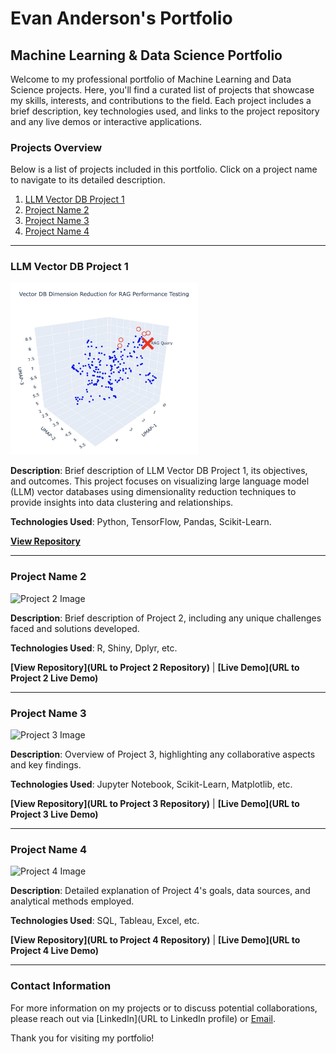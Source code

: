 # Evan Anderson's Portfolio

## Machine Learning & Data Science Portfolio

Welcome to my professional portfolio of Machine Learning and Data Science projects. Here, you'll find a curated list of projects that showcase my skills, interests, and contributions to the field. Each project includes a brief description, key technologies used, and links to the project repository and any live demos or interactive applications.

### Projects Overview

Below is a list of projects included in this portfolio. Click on a project name to navigate to its detailed description.

1. [LLM Vector DB Project 1](#llm-vector-db-project-1)
2. [Project Name 2](#project-name-2)
3. [Project Name 3](#project-name-3)
4. [Project Name 4](#project-name-4)

---

### LLM Vector DB Project 1

<img src="LLM Vector DB Project 1/Header_Photo.jpg" width="300" alt="LLM Vector DB Project 1 Image">

**Description**: Brief description of LLM Vector DB Project 1, its objectives, and outcomes. This project focuses on visualizing large language model (LLM) vector databases using dimensionality reduction techniques to provide insights into data clustering and relationships.

**Technologies Used**: Python, TensorFlow, Pandas, Scikit-Learn.

**[View Repository](LLM%20Vector%20DB%20Project%201/LLM_Vector_DB_Visualized_with_Dimension_Reduction.ipynb)**

---

### Project Name 2

![Project 2 Image](path/to/project2/image.png)

**Description**: Brief description of Project 2, including any unique challenges faced and solutions developed.

**Technologies Used**: R, Shiny, Dplyr, etc.

**[View Repository](URL to Project 2 Repository)** | **[Live Demo](URL to Project 2 Live Demo)**

---

### Project Name 3

![Project 3 Image](path/to/project3/image.png)

**Description**: Overview of Project 3, highlighting any collaborative aspects and key findings.

**Technologies Used**: Jupyter Notebook, Scikit-Learn, Matplotlib, etc.

**[View Repository](URL to Project 3 Repository)** | **[Live Demo](URL to Project 3 Live Demo)**

---

### Project Name 4

![Project 4 Image](path/to/project4/image.png)

**Description**: Detailed explanation of Project 4's goals, data sources, and analytical methods employed.

**Technologies Used**: SQL, Tableau, Excel, etc.

**[View Repository](URL to Project 4 Repository)** | **[Live Demo](URL to Project 4 Live Demo)**

---

### Contact Information

For more information on my projects or to discuss potential collaborations, please reach out via [LinkedIn](URL to LinkedIn profile) or [Email](mailto:your.email@example.com).

Thank you for visiting my portfolio!

